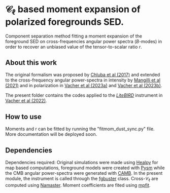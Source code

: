 # $\mathcal{C}_{\ell}$ based moment expansion of polarized foregrounds SED.

Component separation method fitting a moment expansion of the foreground SED on cross-frequencies angular power spectra ($B$-modes) in order to recover an unbiased value of the tensor-to-scalar ratio $r$.

## About this work

The original formalism was proposed by [Chluba et al (2017)](https://academic.oup.com/mnras/article/472/1/1195/4064377) and extended to the cross-frequency angular power-spectra in intensity by [Mangilli et al (2021)](https://www.aanda.org/articles/aa/abs/2021/03/aa37367-19/aa37367-19.html) and in polarization in [Vacher et al (2023a)](https://www.aanda.org/articles/aa/full_html/2023/01/aa43913-22/aa43913-22.html) and [Vacher et al (2023b)](https://www.aanda.org/articles/aa/full_html/2023/04/aa45292-22/aa45292-22.html).

The present folder contains the codes applied to the *[LiteBIRD](https://academic.oup.com/ptep/article/2023/4/042F01/6835420?login=false)* instrument in [Vacher et al (2022)](https://www.aanda.org/articles/aa/abs/2022/04/aa42664-21/aa42664-21.html).

## How to use

Moments and r can be fitted by running the "fitmom_dust_sync.py" file. More documentation will be deployed soon.

## Dependencies

Dependencies required: Original simulations were made using [Healpy](https://healpy.readthedocs.io/en/latest/) for map based computations, foreground models were created with [Pysm](https://github.com/galsci/pysm) while the CMB angular power-spectra were generated with [CAMB](https://camb.info/). In the present module, the instrument is called through the [fgbuster](https://github.com/fgbuster/fgbuster) class. Cross-$\mathcal{C}_{\ell}$ are computed using [Namaster](https://github.com/LSSTDESC/NaMaster). Moment coefficients are fited using [mpfit](https://github.com/segasai/astrolibpy/blob/master/mpfit/mpfit.py).
